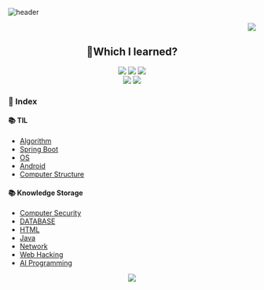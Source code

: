 ![header](https://capsule-render.vercel.app/api?type=slice&color=auto&height=200&section=header&text=🐣Novice%20Developer&fontSize=50)
<div align ="center">
  <img align="right" src="http://mazassumnida.wtf/api/v2/generate_badge?boj=dmdlzm123">
  </br>
  
  ## 🐣Which I learned?
<img src="https://img.shields.io/badge/PYTHON-0696D7?style=for-the-badge&logo=Python&logoColor=black"> <img src="https://img.shields.io/badge/Java-FF0000?style=for-the-badge&logo=Java&logoColor="> <img src="https://img.shields.io/badge/MYSQL-000000?style=for-the-badge&logo=mysql&logoColor=skyblue">
</br>
<img src="https://img.shields.io/badge/C++-E8E8E8?style=for-the-badge&logo=Cplusplus&logoColor=black"> <img src="https://img.shields.io/badge/SpringBoot-6DB33F?style=for-the-badge&logo=Springboot&logoColor=white">
</div>  

### :bookmark_tabs:  Index
#### :books: TIL  
  - [Algorithm](https://github.com/Jinseop-Sim/PNU-Algorithm-Study)
  - [Spring Boot](https://github.com/Jinseop-Sim/-2022-Winter-Spring-Boot)  
  - [OS](https://github.com/Jinseop-Sim/PNU-Operating-System)
  - [Android](https://github.com/Jinseop-Sim/PNU-Kotlin-Android-)
  - [Computer Structure](https://github.com/Jinseop-Sim/PNU-Computer-Structure)
  
#### :books: Knowledge Storage  
  - [Computer Security](https://github.com/Jinseop-Sim/PNU-Computer-Security)  
  - [DATABASE](https://github.com/Jinseop-Sim/PNU-Database)  
  - [HTML](https://github.com/Jinseop-Sim/HTML)  
  - [Java](https://github.com/Jinseop-Sim/PNU-Java)  
  - [Network](https://github.com/Jinseop-Sim/PNU-Network-Study)  
  - [Web Hacking](https://github.com/Jinseop-Sim/Web-Hacking-Study)  
  - [AI Programming](https://github.com/Jinseop-Sim/PNU-AI-Programming)  

<p align="center">
<img src="https://github-readme-stats.vercel.app/api?username=Jinseop-Sim&show_icons=true&theme=gruvbox&hide=["issues"]">
</p>
